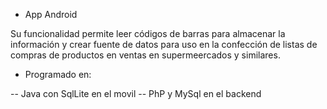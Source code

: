 * App Android

Su funcionalidad permite leer códigos de barras para almacenar la información y crear fuente de datos para uso en la confección de listas de compras de productos en ventas en supermeercados y similares.
  
- Programado en:

-- Java con SqlLite en el movil
-- PhP y MySql en el backend
